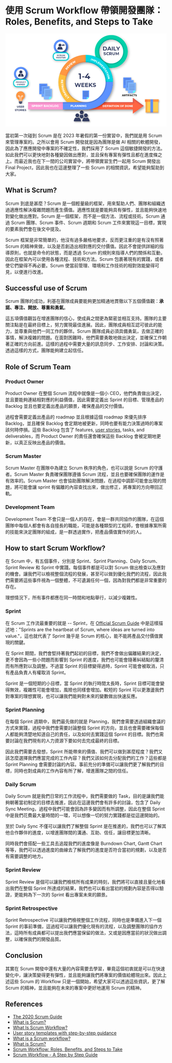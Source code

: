 # 使用 Scrum Workflow 帶領開發團隊：Roles, Benefits, and Steps to Take

![](./scrum-workflow-cycle.jpg)

當初第一次碰到 Scrum 是在 2023 年暑假的第一份實習中，我們就是用 Scrum 來管理專案的。之所以會用 Scrum 開發就是因為團隊是做 AI 相關的軟體開發，因此為了應應開發中專案的不確定性，我們採用了 Scrum 這個敏捷開發的方法。如此我們可以更快地對各種變因做出應對，並且保有專案有彈性且都在進度條之上。而最近我也在下一間的公司實習中，將帶領實習生們一起用 Scrum 開發出 Final Project，因此我也在這邊整理了一些 Scrum 的相關資訊，希望能夠幫助到大家。

## What is Scrum?

Scrum 到底是甚麼？Scrum 是一個輕量級的框架，用來幫助人們、團隊和組織透過適應性解決複雜問題而產生價值。適應性就是要能夠具有彈性，並且能夠快速地對變化做出應對。Scrum 是一個框架，而不是一個方法、流程或技術。Scrum 通過 Scrum 團隊、Scrum 事件、Scrum 週期和 Scrum 工件來實現這一目標，實現的要素我們會在後文中提及。

Scrum 框架是非常簡單的，他沒有過多嚴格地要求，反而更注重的是有沒有照著 Scrum 的精神來做，以及是否創造出相對應的交付價值。因此不會提供詳細的指導原則，也就是命令的狀態，而是透過 Scrum 的規則來指導人們的關係和互動，因此在框架內可以使用各種流程、技術和方法。Scrum 包裹著現有的實踐，或者使它們變得不再必要。Scrum 使當前管理、環境和工作技術的相對效能變得可見，以便進行改進。

## Successful use of Scrum

Scrum 團隊的成功，利基在團隊成員要能夠更加精通地貫徹以下五個價值觀：**承諾、專注、開放、尊重和勇氣**。

這五項價值觀旨在增進團隊的信心，使成員之間更為緊密並相互支持。團隊的主要關注點是在最終目標上，努力實現最佳進展。因此，團隊成員相互認可彼此的能力，並尊重與他們一同工作的夥伴。Scrum 團隊成員必須具備勇氣，去做正確的事情，解決複雜的問題。在面對困難時，他們需要勇敢地做出決定，並確保工作朝著正確的方向前進。這樣的過程中需要大量的訊息同步、工作安排、討論和決策。透過這樣的方式，團隊能夠建立起信任。

## Role of Scrum Team

### Product Owner

Product Owner 在整個 Scrum 流程中就像是一個小 CEO，他們負責做出決定，並且要能夠連結相對應的利益價值，因此需要定義出 Sprint 的目標、管理產品的 Backlog 並且也要定義出產品的願景，確保產品的交付價值。

過程會需要定義出產品的 roadmap 並且根據這個 roadmap 來優先排序 Backlog，並且確保 Backlog 會定期地被更新，同時也要有能力決策過時的專案該何時停損。這些 Backlog 包含了 features, [user stories](https://www.wrike.com/agile-guide/user-stories-guide/), tasks, and deliverables，而 Product Owner 的責任還會確保這些 Backlog 會被定期地更新，以真正反映出產品的價值。


### Scrum Master

Scrum Master 在團隊中為建立 Scrum 秩序的角色，也可以說是 Scrum 的守護者。Scrum Master 負責確保團隊遵循 Scrum 流程，並且也要確保團隊的運作是有效率的。Scrum Master 也會協助團隊解決問題，在過程中調節可能會出現的問題，將可能會讓 sprint 有偏離的內容查找出來，做出修正，將專案的方向帶回正軌。

### Development Team

Development Team 不會只是一個人的存在，會是一群共同協作的團隊，在這個團隊中每個人都會有各自擅長的職能，可能是各種類型的工程師，會根據專案所需的技能來決定團隊的組成，是一群透過實作，把產品價值實作的的人。

## How to start Scrum Workflow?

在 Scrum 中，有五個事件，分別是 Sprint、Sprint Planning、Daily Scrum、Sprint Review 和 Sprint 中實踐。每個事件都是可以對 Scrum 做出檢查以及應對的機會。讓我們可以檢視整個流程的發展，甚至可以做到優化我們的流程，因此我們需要將這些事件視為一個整體，不可遺漏任何一個，因為對我們都是非常重要的存在。

理想情況下，所有事件都應在同一時間和地點舉行，以減少複雜性。

### Sprint

在 Scrum 工作流最重要的就是 -- Sprint，在 [Official Scrum Guide](https://scrumguides.org/scrum-guide.html) 中是這樣描述地："Sprints are the heartbeat of Scrum, where ideas are turned into value."，這也就代表了 Sprint 幾乎是 Scrum 的核心，能不能將產品交付價值實現的關鍵。

在 Sprint 期間，我們會堅持著我們起初的目標，我們不會做出偏離結果的決定，更不會因為一些小問題而影響到 Sprint 的進度，我們也可能會隨著糾結點的釐清而有所應對以及調整。不過當 Sprint 的目標變得過時，Sprint 可能會被取消，只有產品負責人有權取消 Sprint。

Sprint 是一個短期的小目標，當 Sprint 的執行時間太長時，Sprint 目標可能會變得無效，複雜性可能會增加，風險也同樣會增加。較短的 Sprint 可以更激盪我們對專案的理想實現，也可以讓我們能夠對未來的變數做出快速反應。

### Sprint Planning

在每個 Sprint 週期中，我們最先做的就是 Planning，我們會需要透過組織會議的方式來實踐，過程中我們會需要討論整個 Sprint 的方向，並且也會需要確保每個人都能夠清楚地知道自己的責任，以及如何去實踐這個 Sprint 的目標。我們也需要討論在我們現有的人力資源下要如何去完成最終的目標。

因此我們需要去發想，Sprint 所能帶來的價值、我們可以做到甚麼程度？我們又該怎麼選擇我們應當完成的工作內容？我們又該如何去分配我們的工作？這些都是 Sprint Planning 會需要討論的內容。事前充分的準備可以讓我們更了解我們的目標，同時也對成員的工作內容有所了解，增進團隊之間的信任。

### Daily Scrum

Daily Scrum 就是我們日常的工作流程中，我們需要做的 Task，目的是讓我們能夠朝著當初制定的目標去推進，因此在這邊我們會有許多的討論，包含了 Daily Sync Meeting，過程中我們可能會因為許多變因而有所調整，因此在整個 Sprint 中是我們花費最大量時間的一環，可以想像一切的努力實踐都是從這邊開始的。

至於 Daily Sync 不僅可以讓我們了解整個 Sprint 是在推進的，我們也可以了解其他合作夥伴的進度，以增進團隊間的溝通、互助、信任，讓目標更加清晰。

同時我們會搭配一些工具去追蹤我們的進度像是 Burndown Chart, Gantt Chart 等等，我們可以透過進度的曲線去了解我們的進度是否符合當初的規劃，以及是否有需要調整的地方。



### Sprint Review

Sprint Review 是個可以讓我們檢核所有成果的時刻，我們將可以直接且量化地看出我們在整個 Sprint 所達成的結果，我們也可以看出當初的規劃內容是否得以驗證，更能夠為下一次的 Sprint 看出專案未來的願景。

### Sprint Retrospective

Sprint Retrospective 可以讓我們檢視整個工作流程，同時也是準備進入下一個 Sprint 的事前準備，這過程可以讓我們優化現有的流程，以及調整團隊的協作方法，這時所有成員都可以提出我們應當保留的做法，又或是因應當前的狀況做出調整，以確保我們的開發品質。


## Conclusion

其實在 Scrum 開發中還有大量的內容需要去學習，畢竟這個初衷就是可以在快速變化中，讓決策變得更有彈性，並且能夠讓我們將專案的價值給體現出來。因此上述這些 Scrum 的 Workflow 只是一個開始，希望大家可以透過這些資訊，更了解 Scrum 的精神，並且能夠在未來的專案中更好地運用 Scrum 的精神。

## References
- [The 2020 Scrum Guide](https://scrumguides.org/scrum-guide.html)
- [What is Scrum?](https://codecoda.com/en/blog/entry/what-is-scrum)
- [What Is Scrum Workflow?](https://www.wrike.com/scrum-guide/faq/what-is-scrum-workflow/)
- [User story templates with step-by-step guidance](https://www.aha.io/roadmapping/guide/requirements-management/what-is-a-good-feature-or-user-story-template)
- [What is a Scrum workflow?](https://miro.com/agile/what-is-a-scrum-workflow/)
- [What is Scrum?](https://www.scrum.org/resources/what-scrum-module)
- [Scrum Workflow: Roles, Benefits, and Steps to Take](https://clickup.com/blog/scrum-workflow/)
- [Scrum Workflow - A Step by Step Guide](https://www.sprintzeal.com/blog/scrum-workflow)